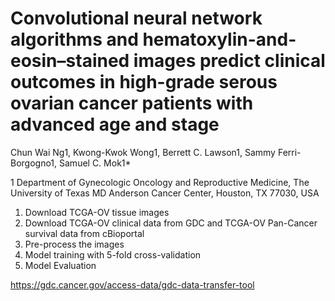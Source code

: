 # Convolutional neural network algorithms and hematoxylin-and-eosin–stained images predict clinical outcomes in high-grade serous ovarian cancer patients with advanced age and stage
Chun Wai Ng1, Kwong-Kwok Wong1, Berrett C. Lawson1, Sammy Ferri-Borgogno1, Samuel C. Mok1*

1 Department of Gynecologic Oncology and Reproductive Medicine, The University of Texas MD Anderson Cancer Center, Houston, TX 77030, USA


1. Download TCGA-OV tissue images
2. Download TCGA-OV clinical data from GDC and TCGA-OV Pan-Cancer survival data from cBioportal
3. Pre-process the images
4. Model training with 5-fold cross-validation
5. Model Evaluation

https://gdc.cancer.gov/access-data/gdc-data-transfer-tool
